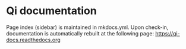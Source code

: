 # Qi documentation
Page index (sidebar) is maintained in mkdocs.yml.
Upon check-in, documentation is automatically rebuilt at the following page: https://qi-docs.readthedocs.org


